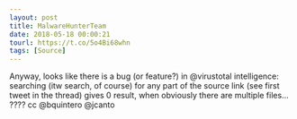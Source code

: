 ```yaml
---
layout: post
title: MalwareHunterTeam
date: 2018-05-18 00:00:21
tourl: https://t.co/5o4Bi68whn
tags: [Source]
---
```

Anyway, looks like there is a bug (or feature?) in @virustotal intelligence: searching (itw search, of course) for any part of the source link (see first tweet in the thread) gives 0 result, when obviously there are multiple files...
????
cc @bquintero @jcanto